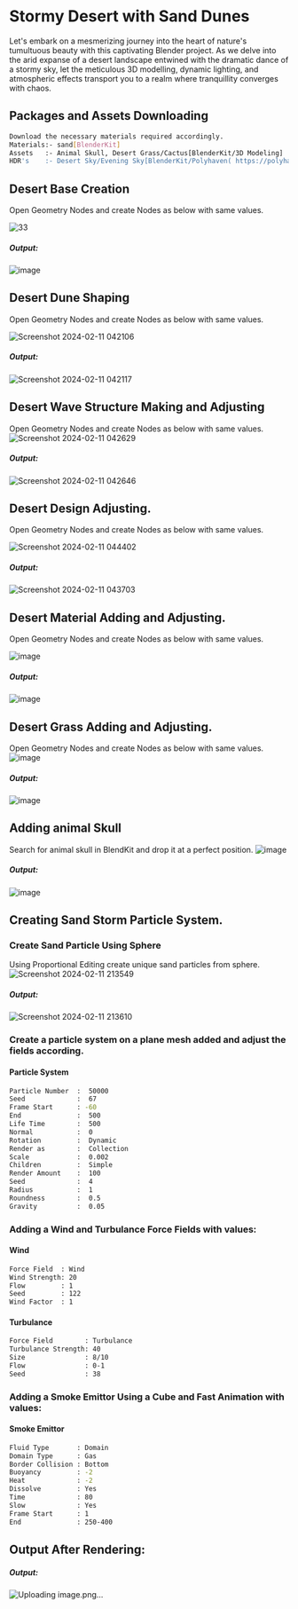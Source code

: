 # Stormy Desert with Sand Dunes

Let's embark on a mesmerizing journey into the heart of nature's tumultuous beauty with this captivating Blender project. As we delve into the arid expanse of a desert landscape entwined with the dramatic dance of a stormy sky, let the meticulous 3D modelling, dynamic lighting, and atmospheric effects transport you to a realm where tranquillity converges with chaos.

## Packages and Assets Downloading


```bash
Download the necessary materials required accordingly.
Materials:- sand[BlenderKit]
Assets   :- Animal Skull, Desert Grass/Cactus[BlenderKit/3D Modeling]
HDR's    :- Desert Sky/Evening Sky[BlenderKit/Polyhaven( https://polyhaven.com/ )]
```


## Desert Base Creation


Open Geometry Nodes and create Nodes as below with same values.

 ![33](https://github.com/TINOREJI/stormyDesert/assets/95184183/784d09e8-c017-4196-a162-9723ad717875)

 
 ##### Output:
  ![image](https://github.com/TINOREJI/stormyDesert/assets/95184183/a620767a-4bb3-4596-8f8a-6ebc100532c6)


## Desert Dune Shaping


 Open Geometry Nodes and create Nodes as below with same values.
 
 ![Screenshot 2024-02-11 042106](https://github.com/TINOREJI/stormyDesert/assets/95184183/811751e5-258a-470c-b444-cc9edd212aae)
 
 
 ##### Output:
  
 ![Screenshot 2024-02-11 042117](https://github.com/TINOREJI/stormyDesert/assets/95184183/fbe40eb0-7b03-4022-a8bc-4246fd8a8483)

## Desert Wave Structure Making and Adjusting


 Open Geometry Nodes and create Nodes as below with same values.
  ![Screenshot 2024-02-11 042629](https://github.com/TINOREJI/stormyDesert/assets/95184183/9c9895ea-4dba-4dbc-ab25-dedc390e8503)


 ##### Output:
  ![Screenshot 2024-02-11 042646](https://github.com/TINOREJI/stormyDesert/assets/95184183/1e40c271-0cb8-4adc-b8eb-2761edfea2de)


## Desert Design Adjusting.


 Open Geometry Nodes and create Nodes as below with same values.


  ![Screenshot 2024-02-11 044402](https://github.com/TINOREJI/stormyDesert/assets/95184183/763b89af-b871-428f-8f3c-c33de5e50859)

 ##### Output:
   ![Screenshot 2024-02-11 043703](https://github.com/TINOREJI/stormyDesert/assets/95184183/7fbafdf4-4435-4e7a-a37a-2d5eacfcc223)


## Desert Material Adding and Adjusting.


 Open Geometry Nodes and create Nodes as below with same values.

  ![image](https://github.com/TINOREJI/stormyDesert/assets/95184183/57e0ce80-9937-4412-9323-518b2c67a074)

 
 ##### Output:
  ![image](https://github.com/TINOREJI/stormyDesert/assets/95184183/b4a7dfa4-2ca7-4a11-b1bb-f47e7384784d)


## Desert Grass Adding and Adjusting.


 Open Geometry Nodes and create Nodes as below with same values.
  ![image](https://github.com/TINOREJI/stormyDesert/assets/95184183/283ea21a-c3e6-4ee9-9b73-e51812d35720)

 
 ##### Output:
  ![image](https://github.com/TINOREJI/stormyDesert/assets/95184183/21eb8e4a-a82a-481a-b1be-b4c68b85c793)


## Adding animal Skull


 Search for animal skull in BlendKit and drop it at a perfect position.
  ![image](https://github.com/TINOREJI/stormyDesert/assets/95184183/c5c3fc5f-3d78-46cf-a261-2be7ee1c9b21)


 
 ##### Output:
   ![image](https://github.com/TINOREJI/stormyDesert/assets/95184183/7314531f-3b66-4b7d-b779-5647a7fd1657)


## Creating Sand Storm Particle System.

 ### Create Sand Particle Using Sphere
  
  Using Proportional Editing create unique sand particles from sphere.
  ![Screenshot 2024-02-11 213549](https://github.com/TINOREJI/stormyDesert/assets/95184183/5a9a9fbb-7d2d-4457-b660-882fba1ac9bc)

  
  ##### Output:
   ![Screenshot 2024-02-11 213610](https://github.com/TINOREJI/stormyDesert/assets/95184183/4e0a2a53-b084-4175-90f0-11c7ba620b80)



 ### Create a particle system on a plane mesh added and adjust the fields according.
 #### Particle System
 ```bash
Particle Number  :  50000
Seed             :  67
Frame Start      : -60
End              :  500
Life Time        :  500
Normal           :  0
Rotation         :  Dynamic
Render as        :  Collection
Scale            :  0.002
Children         :  Simple
Render Amount    :  100
Seed             :  4
Radius           :  1
Roundness        :  0.5
Gravity          :  0.05
```

 ### Adding a Wind and Turbulance Force Fields with values:
  #### Wind
```bash
Force Field  : Wind
Wind Strength: 20
Flow         : 1
Seed         : 122
Wind Factor  : 1
```
  #### Turbulance
```bash
Force Field        : Turbulance
Turbulance Strength: 40
Size               : 8/10
Flow               : 0-1
Seed               : 38
```
 ### Adding a Smoke Emittor Using a Cube and Fast Animation with values:

 #### Smoke Emittor
  ```bash
  Fluid Type       : Domain
  Domain Type      : Gas
  Border Collision : Bottom
  Buoyancy         : -2
  Heat             : -2
  Dissolve         : Yes
  Time             : 80
  Slow             : Yes
  Frame Start      : 1
  End              : 250-400
```
## Output After Rendering:
##### Output:
   ![Uploading image.png…]()

 
